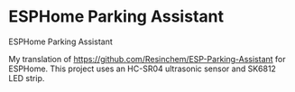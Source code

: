 # ESPHome Parking Assistant
ESPHome Parking Assistant

My translation of https://github.com/Resinchem/ESP-Parking-Assistant for ESPHome. This project uses an HC-SR04 ultrasonic sensor and SK6812 LED strip.
